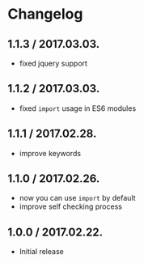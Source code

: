 # Changelog

## 1.1.3 / 2017.03.03.
- fixed jquery support

## 1.1.2 / 2017.03.03.
- fixed `import` usage in ES6 modules

## 1.1.1 / 2017.02.28.
- improve keywords

## 1.1.0 / 2017.02.26.
- now you can use `import` by default
- improve self checking process

## 1.0.0 / 2017.02.22.
- Initial release
